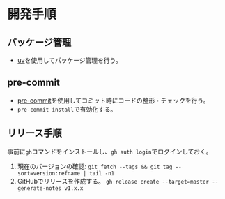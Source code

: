 # 開発手順

## パッケージ管理

- [uv](https://docs.astral.sh/uv/)を使用してパッケージ管理を行う。

## pre-commit

- [pre-commit](https://pre-commit.com/)を使用してコミット時にコードの整形・チェックを行う。
- `pre-commit install`で有効化する。

## リリース手順

事前に`gh`コマンドをインストールし、`gh auth login`でログインしておく。

1. 現在のバージョンの確認:
   `git fetch --tags && git tag --sort=version:refname | tail -n1`
2. GitHubでリリースを作成する。
   `gh release create --target=master --generate-notes v1.x.x`

